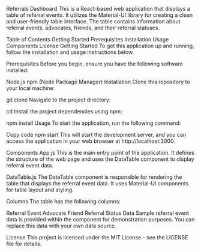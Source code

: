 Referrals Dashboard
This is a React-based web application that displays a table of referral events. It utilizes the Material-UI library for creating a clean and user-friendly table interface. The table contains information about referral events, advocates, friends, and their referral statuses.

Table of Contents
Getting Started
Prerequisites
Installation
Usage
Components
License
Getting Started
To get this application up and running, follow the installation and usage instructions below.

Prerequisites
Before you begin, ensure you have the following software installed:

Node.js
npm (Node Package Manager)
Installation
Clone this repository to your local machine:

git clone <repository-url>
Navigate to the project directory:

cd <project-directory>
Install the project dependencies using npm:

npm install
Usage
To start the application, run the following command:

Copy code
npm start
This will start the development server, and you can access the application in your web browser at http://localhost:3000.

Components
App.js
This is the main entry point of the application. It defines the structure of the web page and uses the DataTable component to display referral event data.

DataTable.js
The DataTable component is responsible for rendering the table that displays the referral event data. It uses Material-UI components for table layout and styling.

Columns
The table has the following columns:

Referral Event
Advocate
Friend
Referral Status
Data
Sample referral event data is provided within the component for demonstration purposes. You can replace this data with your own data source.

License
This project is licensed under the MIT License - see the LICENSE file for details.